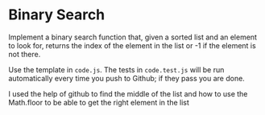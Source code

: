 # Binary Search

Implement a binary search function that, given a sorted list and an element to
look for, returns the index of the element in the list or -1 if the element is
not there.

Use the template in `code.js`. The tests in `code.test.js` will be run
automatically every time you push to Github; if they pass you are done.

I used the help of github to find the middle of the list and how to use the Math.floor to be able to get the right element in the list
